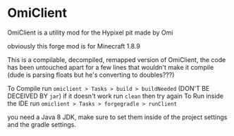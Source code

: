 # OmiClient
OmiClient is a utility mod for the Hypixel pit made by Omi

obviously this forge mod is for Minecraft 1.8.9

This is a compilable, decompiled, remapped version of OmiClient, the code has been untouched apart for a few lines that wouldn't make it compile (dude is parsing floats but he's converting to doubles???)

To Compile run `omiclient > Tasks > build > buildNeeded` (DON'T BE DECEIVED BY `jar`) if it doesn't work run `clean` then try again
To Run inside the IDE run `omiclient > Tasks > forgegradle > runClient`

you need a Java 8 JDK, make sure to set them inside of the project settings and the gradle settings.
